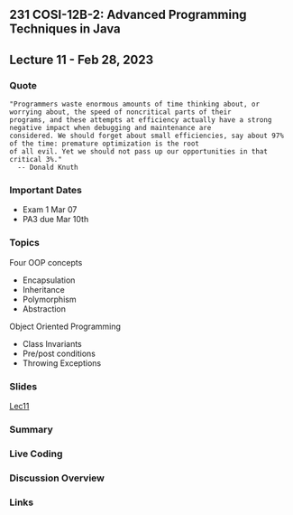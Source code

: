 ## 231 COSI-12B-2: Advanced Programming Techniques in Java

## Lecture 11 - Feb 28, 2023

### Quote

```text
"Programmers waste enormous amounts of time thinking about, or worrying about, the speed of noncritical parts of their 
programs, and these attempts at efficiency actually have a strong negative impact when debugging and maintenance are 
considered. We should forget about small efficiencies, say about 97% of the time: premature optimization is the root 
of all evil. Yet we should not pass up our opportunities in that critical 3%."
  -- Donald Knuth
```

### Important Dates

* Exam 1 Mar 07
* PA3 due Mar 10th 

### Topics
Four OOP concepts
  * Encapsulation
  * Inheritance
  * Polymorphism
  * Abstraction

Object Oriented Programming
  * Class Invariants
  * Pre/post conditions
  * Throwing Exceptions


### Slides
[Lec11](Lec11.pdf)

### Summary


### Live Coding


### Discussion Overview


### Links
